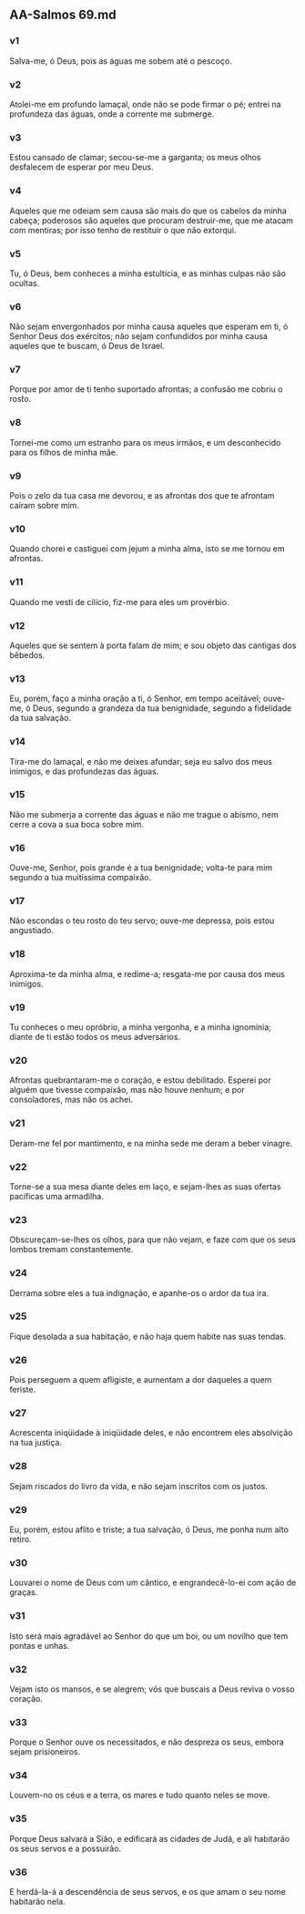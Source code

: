## AA-Salmos 69.md
### v1
 Salva-me, ó Deus, pois as águas me sobem até o pescoço.
### v2
 Atolei-me em profundo lamaçal, onde não se pode firmar o pé; entrei na profundeza das águas, onde a corrente me submerge.
### v3
 Estou cansado de clamar; secou-se-me a garganta; os meus olhos desfalecem de esperar por meu Deus.
### v4
 Aqueles que me odeiam sem causa são mais do que os cabelos da minha cabeça; poderosos são aqueles que procuram destruir-me, que me atacam com mentiras; por isso tenho de restituir o que não extorqui.
### v5
 Tu, ó Deus, bem conheces a minha estultícia, e as minhas culpas não são ocultas.
### v6
 Não sejam envergonhados por minha causa aqueles que esperam em ti, ó Senhor Deus dos exércitos; não sejam confundidos por minha causa aqueles que te buscam, ó Deus de Israel.
### v7
 Porque por amor de ti tenho suportado afrontas; a confusão me cobriu o rosto.
### v8
 Tornei-me como um estranho para os meus irmãos, e um desconhecido para os filhos de minha mãe.
### v9
 Pois o zelo da tua casa me devorou, e as afrontas dos que te afrontam caíram sobre mim.
### v10
 Quando chorei e castiguei com jejum a minha alma, isto se me tornou em afrontas.
### v11
 Quando me vesti de cilício, fiz-me para eles um provérbio.
### v12
 Aqueles que se sentem à porta falam de mim; e sou objeto das cantigas dos bêbedos.
### v13
 Eu, porém, faço a minha oração a ti, ó Senhor, em tempo aceitável; ouve-me, ó Deus, segundo a grandeza da tua benignidade, segundo a fidelidade da tua salvação.
### v14
 Tira-me do lamaçal, e não me deixes afundar; seja eu salvo dos meus inimigos, e das profundezas das águas.
### v15
 Não me submerja a corrente das águas e não me trague o abismo, nem cerre a cova a sua boca sobre mim.
### v16
 Ouve-me, Senhor, pois grande é a tua benignidade; volta-te para mim segundo a tua muitíssima compaixão.
### v17
 Não escondas o teu rosto do teu servo; ouve-me depressa, pois estou angustiado.
### v18
 Aproxima-te da minha alma, e redime-a; resgata-me por causa dos meus inimigos.
### v19
 Tu conheces o meu opróbrio, a minha vergonha, e a minha ignomínia; diante de ti estão todos os meus adversários.
### v20
 Afrontas quebrantaram-me o coração, e estou debilitado. Esperei por alguém que tivesse compaixão, mas não houve nenhum; e por consoladores, mas não os achei.
### v21
 Deram-me fel por mantimento, e na minha sede me deram a beber vinagre.
### v22
 Torne-se a sua mesa diante deles em laço, e sejam-lhes as suas ofertas pacíficas uma armadilha.
### v23
 Obscureçam-se-lhes os olhos, para que não vejam, e faze com que os seus lombos tremam constantemente.
### v24
 Derrama sobre eles a tua indignação, e apanhe-os o ardor da tua ira.
### v25
 Fique desolada a sua habitação, e não haja quem habite nas suas tendas.
### v26
 Pois perseguem a quem afligiste, e aumentam a dor daqueles a quem feriste.
### v27
 Acrescenta iniqüidade à iniqüidade deles, e não encontrem eles absolvição na tua justiça.
### v28
 Sejam riscados do livro da vida, e não sejam inscritos com os justos.
### v29
 Eu, porém, estou aflito e triste; a tua salvação, ó Deus, me ponha num alto retiro.
### v30
 Louvarei o nome de Deus com um cântico, e engrandecê-lo-ei com ação de graças.
### v31
 Isto será mais agradável ao Senhor do que um boi, ou um novilho que tem pontas e unhas.
### v32
 Vejam isto os mansos, e se alegrem; vós que buscais a Deus reviva o vosso coração.
### v33
 Porque o Senhor ouve os necessitados, e não despreza os seus, embora sejam prisioneiros.
### v34
 Louvem-no os céus e a terra, os mares e tudo quanto neles se move.
### v35
 Porque Deus salvará a Sião, e edificará as cidades de Judá, e ali habitarão os seus servos e a possuirão.
### v36
 E herdá-la-á a descendência de seus servos, e os que amam o seu nome habitarão nela.
